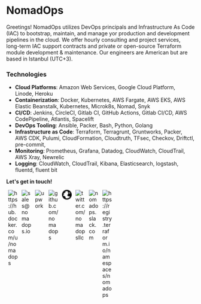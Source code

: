 # NomadOps

Greetings!  NomadOps utilizes DevOps principals and Infrastructure As Code (IAC) to bootstrap, maintain, and manage yor production and development pipelines in the cloud. We offer hourly consulting and project services, long-term IAC support contracts and private or open-source Terraform module development & maintenance. Our engineers are American but are based in Istanbul (UTC+3).

### Technologies

* **Cloud Platforms**:  Amazon Web Services, Google Cloud Platform, Linode, Heroku
* **Containerization**: Docker, Kubernetes, AWS Fargate, AWS EKS, AWS Elastic Beanstalk, Kubernetes, Microk8s, Nomad, Snyk
* **CI/CD**: Jenkins, CircleCI, Gitlab CI, GitHub Actions, Gitlab CI/CD, AWS CodePipeline, Atlantis, Spacelift
* **DevOps Tooling**: Ansible, Packer, Bash, Python, Golang
* **Infrastructure as Code**: Terraform, Terragrunt, Gruntworks, Packer, AWS CDK, Pulumi, CloudFormation, Cloudtruth, TFsec, Checkov, Driftctl, pre-commit, 
* **Monitoring**: Prometheus, Grafana, Datadog, CloudWatch, CloudTrail, AWS Xray, Newrelic
* **Logging**: CloudWatch, CloudTrail, Kibana, Elasticsearch, logstash, fluentd, fluent bit


**Let's get in touch!**

[<img align="left" alt="https://hub.docker.com/u/nomadops" width="26" hspace="5" src="https://cdn.jsdelivr.net/npm/simple-icons@v3/icons/docker.svg" />][docker]
[<img align="left" alt="sales@nomadops.io" width="26" hspace="5" src="https://cdn.jsdelivr.net/npm/simple-icons@v3/icons/gmail.svg" />][email]
[<img align="left" alt="upwork" width="26" hspace="5" src="https://cdn.jsdelivr.net/npm/simple-icons@v3/icons/upwork.svg" />][upwork]
[<img align="left" alt="github.com/nomadops" width="26" hspace="5" src="https://cdn.jsdelivr.net/npm/simple-icons@v3/icons/github.svg" />][github]
[<img align="left" alt="nomadops.io" width="26" hspace="5" src="https://raw.githubusercontent.com/iconic/open-iconic/master/svg/globe.svg" />][website]
[<img align="left" alt="twitter.com/nomadopsllc" width="26" hspace="5" src="https://cdn.jsdelivr.net/npm/simple-icons@v3/icons/twitter.svg" />][twitter]
[<img align="left" alt="nomadops.slack.com" width="26" hspace="5" src="https://cdn.jsdelivr.net/npm/simple-icons@v3/icons/slack.svg" />][slack]
[<img align="left" alt="https://registry.terraform.io/namespaces/nomadops" width="26" hspace="5" src="https://cdn.jsdelivr.net/npm/simple-icons@v3/icons/terraform.svg" />][slack]

[docker]: https://hub.docker.com/u/nomadops
[email]: mailto:mhalligan@nomadops.io
[github]: https://github.com/nomadops
[website]: https://nomadops.io/
[twitter]: https://twitter.com/nomadopsllc
[slack]: https://nomadops.slack.com/
[upwork]: https://www.upwork.com/agencies/1532722538966388736
[terraform-registry]: https://registry.terraform.io/namespaces/nomadops
